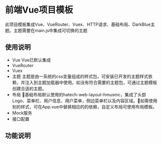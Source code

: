 # 前端Vue项目模板

此项目模板集成Vue、VueRouter、Vuex、HTTP请求、基础布局、DarkBlue主题。主题需要在main.js中集成可切换的主题

## 使用说明
* Vue
Vue已默认集成
* VueRouter
* Vuex
* 主题
主题是由一系统的css变量组成的样式包，可安装已开发的主题样式依赖，并注入到主题加载器中使用。如没有符合需要的主题包，可通过主题模板创建合适的主题。
* 布局
基础布局默认使用的hatech-web-layout-hmusmc，集成了头部Logo、菜单栏、用户信息、用户菜单，侧边菜单栏以及内容区域。如需使用别的样式，可在App.vue中替换相应的的依赖，自定义布局可使用布局模板。
* Mock服务
* 接口配置
## 功能说明